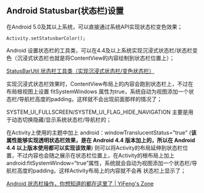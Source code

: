 ## Android Statusbar(状态栏)设置

在Android 5.0及其以上系统，可以直接通过系统API实现状态栏变色效果；

	Activity.setStatusbarColor();

Android 设置状态栏的工具类，可以在4.4及以上系统实现沉浸式状态栏/状态栏变色（沉浸式状态栏也就是将ContentView的内容绘制到状态栏位置上）；

[StatusBarUtil 状态栏工具类（实现沉浸式状态栏/变色状态栏）](https://jaeger.itscoder.com/android/2016/03/27/statusbar-util.html)


实现沉浸式状态栏效果时，ContentView布局上的内容会跑到状态栏上，不过在布局根视图上设置 fitSystemWindows 属性为true，系统自动为视图添加一个状态栏/导航栏高度的padding，这样就不会出现前面那样的情况了；

SYSTEM_UI_FULLSCREEN/SYSTEM_UI_FLAG_HIDE_NAVIGATION 主要是用于动态切换隐藏/显示系统状态栏/导航栏的；

在Activity上使用的主题中加上 android：windowTranslucentStatus="true" (**该属性能够实现透明状态栏效果，是在 Android 4.4 版本加上的，所以在 Android 4.4 以上版本使用都可以实现该效果**) 则可以将Activity的布局延伸到状态栏位置，不过内容也会随之展示在状态栏位置上，在Activity的根布局上加上 android:fitSystemWindow=“true”属性，系统就会自动为视图添加一个状态栏/导航栏高度的padding，这样Activity布局上的内容就不会再 状态栏上显示了；

[Android 状态栏操作，你想知道的都在这里了 \| YiFeng's Zone](http://yifeng.studio/2017/02/19/android-statusbar/)